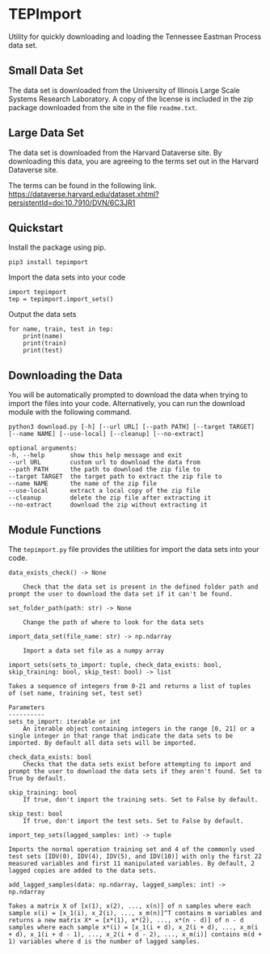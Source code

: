 # TEPImport

Utility for quickly downloading and loading the Tennessee Eastman Process data set.

## Small Data Set

The data set is downloaded from the University of Illinois Large Scale Systems Research Laboratory. A copy of the license is included in the zip package downloaded from the site in the file `readme.txt`.

## Large Data Set

The data set is downloaded from the Harvard Dataverse site. By downloading this data, you are agreeing to the terms set out in the Harvard Dataverse site.

The terms can be found in the following link.
https://dataverse.harvard.edu/dataset.xhtml?persistentId=doi:10.7910/DVN/6C3JR1

## Quickstart

Install the package using pip.

    pip3 install tepimport

Import the data sets into your code

    import tepimport
    tep = tepimport.import_sets()

Output the data sets

    for name, train, test in tep:
        print(name)
        print(train)
        print(test)

## Downloading the Data

You will be automatically prompted to download the data when trying to import the files into your code. Alternatively, you can run the download module with the following command.

    python3 download.py [-h] [--url URL] [--path PATH] [--target TARGET] [--name NAME] [--use-local] [--cleanup] [--no-extract]

    optional arguments:
    -h, --help       show this help message and exit
    --url URL        custom url to download the data from
    --path PATH      the path to download the zip file to
    --target TARGET  the target path to extract the zip file to
    --name NAME      the name of the zip file
    --use-local      extract a local copy of the zip file
    --cleanup        delete the zip file after extracting it
    --no-extract     download the zip without extracting it

## Module Functions

The `tepimport.py` file provides the utilities for import the data sets into your code.

`data_exists_check() -> None`

        Check that the data set is present in the defined folder path and prompt the user to download the data set if it can't be found.

`set_folder_path(path: str) -> None`

        Change the path of where to look for the data sets

`import_data_set(file_name: str) -> np.ndarray`

        Import a data set file as a numpy array

`import_sets(sets_to_import: tuple, check_data_exists: bool, skip_training: bool, skip_test: bool) -> list`

    Takes a sequence of integers from 0-21 and returns a list of tuples
    of (set name, training set, test set)

    Parameters
    ----------
    sets_to_import: iterable or int
        An iterable object containing integers in the range [0, 21] or a single integer in that range that indicate the data sets to be imported. By default all data sets will be imported.

    check_data_exists: bool
        Checks that the data sets exist before attempting to import and prompt the user to download the data sets if they aren't found. Set to True by default.

    skip_training: bool
        If true, don't import the training sets. Set to False by default.

    skip_test: bool
        If true, don't import the test sets. Set to False by default.

`import_tep_sets(lagged_samples: int) -> tuple`

    Imports the normal operation training set and 4 of the commonly used test sets [IDV(0), IDV(4), IDV(5), and IDV(10)] with only the first 22 measured variables and first 11 manipulated variables. By default, 2 lagged copies are added to the data sets.

`add_lagged_samples(data: np.ndarray, lagged_samples: int) -> np.ndarray`

    Takes a matrix X of [x(1), x(2), ..., x(n)] of n samples where each sample x(i) = [x_1(i), x_2(i), ..., x_m(n)]^T contains m variables and returns a new matrix X* = [x*(1), x*(2), ..., x*(n - d)] of n - d samples where each sample x*(i) = [x_1(i + d), x_2(i + d), ..., x_m(i + d), x_1(i + d - 1), ..., x_2(i + d - 2), ..., x_m(i)] contains m(d + 1) variables where d is the number of lagged samples.
